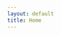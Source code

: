 ```yaml
---
layout: default
title: Home
---
```


<link rel="stylesheet" type="text/css" href="client/src/assets/styles/theme.css">
<link rel="stylesheet" type="text/css" href="client/src/assets/styles/UsersDashboard.css">
<link rel="stylesheet" type="text/css" href="client/src/assets/styles/AdminDashboard.css">

<div id="react-root-home"></div>

<script type="text/javascript">
  ReactDOM.render(<HomePage />, document.getElementById('react-root-home'));
</script>
